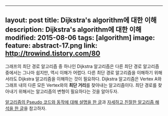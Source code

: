 
---
layout: post
title: Dijkstra's algorithm에 대한 이해
description: Dijkstra's algorithm에 대한 이해
modified: 2015-08-06
tags: [algorithm]
image:
  feature: abstract-17.png
link: http://trowind.tistory.com/80 
---

그래프의 최단 경로 알고리즘 중 하나인 Dijkstra 알고리즘은 다른 최단 경로 알고리즘 중에서는 그나마 쉽지만, 역시 이해가 어렵다. 다른 최단 경로 알고리즘을 이해하기 위해서라도 Dijkstra 알고리즘을 이해하는 것이 필요하다. 
Dijkstra 알고리즘은 Vertex A와 그래프 내의 다른 모든 Vertex와의 **최단 거리**를 찾아내는 알고리즘이다. 최단 경로를 찾아내기 위해서는 알고리즘의 변형이 필요하다는 것을 알아두자.

[알고리즘의 Pseudo 코드와 동작에 대해 설명을 한 글](http://trowind.tistory.com/80)과 [자세하고 친절한 알고리즘 해석을 한 글](http://adnoctum.tistory.com/165)을 참고하자. 


